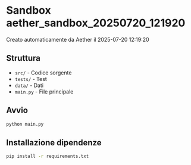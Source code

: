 # Sandbox aether_sandbox_20250720_121920

Creato automaticamente da Aether il 2025-07-20 12:19:20

## Struttura
- `src/` - Codice sorgente
- `tests/` - Test
- `data/` - Dati
- `main.py` - File principale

## Avvio
```bash
python main.py
```

## Installazione dipendenze
```bash
pip install -r requirements.txt
```
